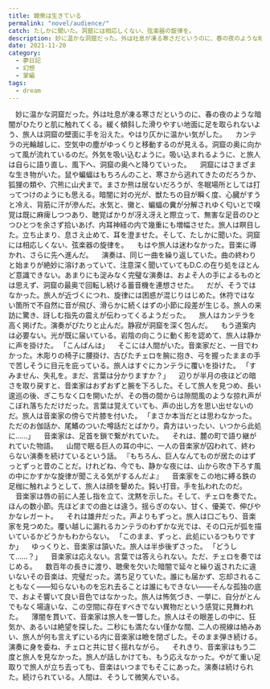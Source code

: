 ```yaml
---
title: 聴衆は生きている
permalink: "novel/audience/"
catch: たしかに聞いた。洞窟には相応しくない、弦楽器の旋律を。
description: 妙に温かな洞窟だった。外は吐息が凍る寒さだというのに、春の夜のような暗闇がひたりと肌に触れてくる。緩く傾斜した滑りやすい地面に足を取られないよう、旅人は洞窟の壁面に手を沿えた。やはり仄かに温かい気がした。カンテラの光輪越しに、空気中の塵がゆっくりと移動するのが見える。洞窟の奥に向かって風が流れているのだ。外気を吸い込むように。吸い込まれるように、と旅人は自らに語り直し、風下へ、洞窟の奥へと降りていった。
date: 2021-11-20
category:
  - 夢日記
  - 幻想
  - 掌編
tags:
  - dream
---
```


　妙に温かな洞窟だった。外は吐息が凍る寒さだというのに、春の夜のような暗闇がひたりと肌に触れてくる。緩く傾斜した滑りやすい地面に足を取られないよう、旅人は洞窟の壁面に手を沿えた。やはり仄かに温かい気がした。
　カンテラの光輪越しに、空気中の塵がゆっくりと移動するのが見える。洞窟の奥に向かって風が流れているのだ。外気を吸い込むように。吸い込まれるように、と旅人は自らに語り直し、風下へ、洞窟の奥へと降りていった。
　洞窟にはさまざまな生き物がいた。鼠や蝙蝠はもちろんのこと、寒さから逃れてきたのだろうか、狐狸の類や、穴熊に山犬まで。まさか熊は居ないだろうが、冬眠場所としては打ってつけのようにも思える。暗闇に対の光が、獣たちの目が瞬く度、心臓がすうと冷え、背筋に汗が滲んだ。水気と、黴と、蝙蝠の糞が分解されゆく匂いとで嗅覚は既に麻痺しつつあり、聴覚ばかりが冴え冴えと際立って、無害な足音のひとつひとつを余さず拾いあげ、内耳神経の内で幾重にも増幅させた。旅人は瞑目した。立ち止まり、息さえ止めて、耳を澄ませた。そして、たしかに聞いた。洞窟には相応しくない、弦楽器の旋律を。
　もはや旅人は迷わなかった。音楽に導かれ、さらに先へ進んだ。
　演奏は、同じ一曲を繰り返していた。曲の終わりと始まりが絶妙に溶けあっていて、注意深く聞いていてもD.C.の在り処をほとんど意識できない。あまりにも淀みなく完璧な演奏は、およそ人の手によるものとは思えず、洞窟の最奥で回転し続ける蓄音機を連想させた。
　だが、そうではなかった。旅人が近づくにつれ、旋律には困惑が混じりはじめた。休符ではない箇所で不自然に音が飛び、滑らかに続くはずの小節に段差が生じる。旅人の来訪に驚き、訝しむ指先の震えが伝わってくるようだった。
　旅人はカンテラを高く掲げた。演奏がぴたりと止んだ。静寂が洞窟を深く包んだ。
　もう道案内は必要ない。光が既に届いている。岩陰の向こうに動く影を認めて、旅人は静かに声を掛けた。
「こんばんは」
　そこには人間がいた。音楽家だと、一目でわかった。木彫りの椅子に腰掛け、古びたチェロを腕に抱き、弓を握ったままの手で苦しそうに目元を庇っている。旅人はすぐにカンテラに覆いを掛けた。
「すみません、失礼を。まだ、言葉は分かりますか？」
　辺りが半月の夜ほどの暗さを取り戻すと、音楽家はおずおずと腕を下ろした。そして旅人を見つめ、長い逡巡の後、ぎこちなく口を開いたが、その唇の間からは隙間風のような掠れ声がこぼれ落ちただけだった。言葉は覚えていても、声の出し方を思い出せないのだ。旅人は音楽家の傍らで片膝を付いた。
「まさか本当だとは思わなかった。ただのお伽話か、尾鰭のついた噂話だとばかり。貴方はいったい、いつから此処に……」
　音楽家は、足首を鎖で繋がれていた。
　それは、麓の町で語り継がれていた物語。
　山間で眠る巨人の耳の中に、一人の音楽家が囚われて、終わらない演奏を続けているという話。
『もちろん、巨人なんてものが居たのはずっとずっと昔のことだ。けれどね、今でも、静かな夜には、山から吹き下ろす風の中にかすかな旋律が聞こえる気がするんだよ』
　音楽家をこの地に縛る鉄の足枷に触れようとして、旅人は顔を顰めた。鈍い打音。手を払われたのだ。
　音楽家は唇の前に人差し指を立て、沈黙を示した。そして、チェロを奏でた。ほんの数小節。先ほどまでの曲とは違う。揺らぎのない、甘く、優美で、伸びやかなレガート。
　それは雄弁だった。声よりもずっと。旅人は口ごもり、音楽家を見つめた。覆い越しに漏れるカンテラのわずかな光では、その口元が弧を描いているかどうかもわからない。
「このまま、ずっと、此処にいるつもりですか」
　ゆっくりと、音楽家は頷いた。旅人は半歩後ずさった。
「どうして……？」
　音楽家は応えない。言葉では答えられない。ただ、チェロを奏ではじめる。
　数百年の長きに渡り、聴衆を欠いた暗闇で延々と繰り返されたに違いないその音楽は、完璧だった。満ち足りていた。誰にも届かず、忘却されることもなく——知らないものを忘れ去ることは誰にもできない——そんな孤独の底で、およそ響いて良い音色ではなかった。旅人は怖気づき、一挙に、自分がとんでもなく場違いな、この空間に存在すべきでない異物だという感覚に見舞われた。
　薄闇を貫いて、音楽家は旅人を一瞥した。旅人はその眼差しの中に、狂気か、あるいは絶望を探した。二秒にも満たない僅かな間、二人の視線は絡みあい、旅人が何も言えずにいる内に音楽家は瞼を閉ざした。そのまま弾き続ける。演奏に身を委ね、チェロと共に甘く揺れながら。
　それきり、音楽家はもう二度と旅人を見なかった。旅人が話しかけても、もう応えなかった。やがて重い足取りで旅人が立ち去っても、音楽はいつまでもそこにあった。演奏は続けられた。続けられている。人間は、そうして微笑んでいる。